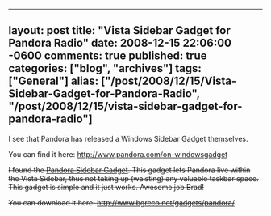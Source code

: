   ---
  layout: post
  title: "Vista Sidebar Gadget for Pandora Radio"
  date: 2008-12-15 22:06:00 -0600
  comments: true
  published: true
  categories: ["blog", "archives"]
  tags: ["General"]
  alias: ["/post/2008/12/15/Vista-Sidebar-Gadget-for-Pandora-Radio", "/post/2008/12/15/vista-sidebar-gadget-for-pandora-radio"]
  ---
<!-- more -->
<p>
I see that Pandora has released a Windows Sidebar Gadget themselves.
</p>
<p>
You can find it here: <a href="http://www.pandora.com/on-windowsgadget">http://www.pandora.com/on-windowsgadget</a> 
</p>
<p>
<strike>I found the <a href="http://www.bgreco.net/gadgets/pandora/">Pandora Sidebar Gadget</a>. This gadget lets Pandora live within the Vista Sidebar, thus not taking up (waisting) any valuable taskbar space. This gadget is simple and it just works. Awesome job Brad!
</strike>
</p>
<p>
<strike>
You can download it here: <a href="http://www.bgreco.net/gadgets/pandora/">http://www.bgreco.net/gadgets/pandora/</a></strike> 
</p>

